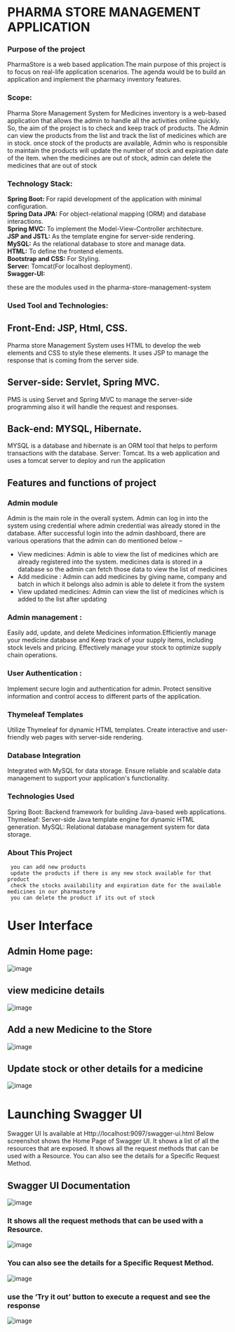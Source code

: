 # PHARMA STORE MANAGEMENT APPLICATION

### Purpose of the project
PharmaStore is a web based application.The main purpose of this project is to focus on real-life application scenarios. The agenda would be to build an application and implement the pharmacy inventory features.

### Scope: <br>
Pharma Store Management System for Medicines inventory is a web-based application that allows the admin to handle all the activities online quickly.
So, the aim of the project is to check and keep track of products. The Admin can view the products from the list and track the list of medicines which are in stock. once stock of the products are available, Admin who is responsible to maintain the products will update the number of stock and expiration date of the item. when the medicines are out of stock, admin can delete the medicines that are out of stock

### Technology Stack:  
**Spring Boot:** For rapid development of the application with minimal configuration. <br>
**Spring Data JPA:** For object-relational mapping (ORM) and database interactions. <br>
**Spring MVC:** To implement the Model-View-Controller architecture. <br>
**JSP and JSTL:** As the template engine for server-side rendering. <br>
**MySQL:** As the relational database to store and manage data. <br>
**HTML:** To define the frontend elements. <br>
**Bootstrap and CSS:** For Styling. <br> 
**Server:** Tomcat(For localhost deployment). <br> 
**Swagger-UI:** <br> 

these are the modules used in the pharma-store-management-system

### Used Tool and Technologies:
## Front-End: JSP, Html, CSS. 
Pharma store Management System uses HTML to develop the web elements and CSS to style these elements. It uses JSP to manage the response that is coming from the server side.

## Server-side: Servlet, Spring MVC.
PMS is using Servet and Spring MVC to manage the server-side programming also it will handle the request and responses.

## Back-end: MYSQL, Hibernate.
MYSQL is a database and hibernate is an ORM tool that helps to perform transactions with the database.
Server: Tomcat.
Its a web application and uses a tomcat server to deploy and run the application

## Features and functions of project

### Admin module
Admin is the main role in the overall system. Admin can log in into the system using credential where admin credential was already stored in the database.
After successful login into the admin dashboard, there are various operations that the admin can do mentioned below –

* View medicines: Admin is able to view the list of medicines which are already registered into the system. medicines data is stored in a database so the admin can fetch those data to view the list of medicines
* Add medicine : Admin can add medicines by giving name, company and batch in which it belongs also admin is able to delete it from the system
* View updated medicines: Admin can view the list of medicines which is added to the list after updating

### Admin management :
Easily add, update, and delete Medicines information.Efficiently manage your medicine database and Keep track of your supply items, including stock levels and pricing. Effectively manage your stock to optimize supply chain operations.

### User Authentication :
Implement secure login and authentication for admin. Protect sensitive information and control access to different parts of the application.

### Thymeleaf Templates
Utilize Thymeleaf for dynamic HTML templates. Create interactive and user-friendly web pages with server-side rendering.

### Database Integration
Integrated with MySQL for data storage. Ensure reliable and scalable data management to support your application's functionality.

### Technologies Used
Spring Boot: Backend framework for building Java-based web applications.
Thymeleaf: Server-side Java template engine for dynamic HTML generation.
MySQL: Relational database management system for data storage.

### About This Project
```
 you can add new products 
 update the products if there is any new stock available for that product 
 check the stocks availability and expiration date for the available medicines in our pharmastore 
 you can delete the product if its out of stock
```
# User Interface

## Admin Home page:



![image](https://github.com/user-attachments/assets/5dc50d9b-2082-41fc-98b4-ef7f1de887e2)


## view medicine details



![image](https://github.com/user-attachments/assets/6b6ce571-ed99-4c14-92d1-af24a15874d5)


## Add a new Medicine to the Store 



![image](https://github.com/user-attachments/assets/b35dec1a-49cb-426f-bc04-91e5dc6b157e)



## Update stock or other details for a medicine



![image](https://github.com/user-attachments/assets/8a96d555-f2f9-4e0c-9974-ae3bbc1e0027)


# Launching Swagger UI
Swagger UI Is available at Http://localhost:9097/swagger-ui.html
Below screenshot shows the Home Page of Swagger UI. It shows a list of all the resources that are exposed.
It shows all the request methods that can be used with a Resource.
You can also see the details for a Specific Request Method.

## Swagger UI Documentation

![image](https://github.com/user-attachments/assets/b13ef4a1-fb06-4db3-bc6c-1107dddcd56e)

### It shows all the request methods that can be used with a Resource.

![image](https://github.com/user-attachments/assets/2366888c-30e7-4626-b9c3-5f72db59cd30)

### You can also see the details for a Specific Request Method.

![image](https://github.com/user-attachments/assets/67ac987f-b659-4310-a52a-3bbb7448f9f1)

### use the ‘Try it out’ button to execute a request and see the response

![image](https://github.com/user-attachments/assets/f6708820-df42-46c4-9d6a-530ba10f4ea6)
